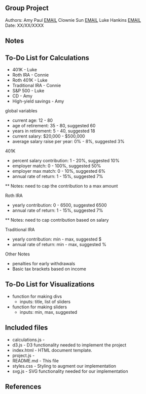 Group Project
------------

Authors: Amy Paul [EMAIL](mailto:amypaul@arizona.edu) Clownie Sun [EMAIL](mailto:conniesun@arizona.edu)     Luke Hankins [EMAIL](mailto:lwhankins@arizona.edu)  
Date: XX/XX/XXXX


## Notes

## To-Do List for Calculations
* 401K - Luke
* Roth IRA - Connie
* Roth 401K - Luke
* Traditional IRA - Connie
* S&P 500 - Luke
* CD - Amy
* High-yield savings - Amy

global variables
* current age: 12 - 80
* age of retirement: 35 - 80, suggested 60
* years in retirement: 5 - 40, suggested 18
* current salary: $20,000 - $500,000
* average salary raise per year: 0% - 8%, suggested 3%

401K
* percent salary contribution: 1 - 20%, suggested 10%
* employer match: 0 - 100%, suggested 50%
* employer max match: 0 - 10%, suggested 6%
* annual rate of return: 1 - 15%, suggested 7%

** Notes: need to cap the contribution to a max amount

Roth IRA
* yearly contribution: 0 - 6500, suggested 6500
* annual rate of return: 1 - 15%, suggested 7%

** Notes: need to cap contribution based on salary

Traditional IRA
* yearly contribution: min - max, suggested $
* annual rate of return: min - max, suggested %

Other Notes
* penalties for early withdrawals
* Basic tax brackets based on income


## To-Do List for Visualizations
* function for making divs
  * inputs: title, list of sliders
* function for making sliders
  * inputs: min, max, suggested


## Included files

* calculations.js   - 
* d3.js             - D3 functionality needed to implement the project
* index.html        - HTML document template. 
* project.js        - 
* README.md         - This file
* styles.css        - Styling to augment our implementation
* svg.js            - SVG functionality needed for our implementation


## References
